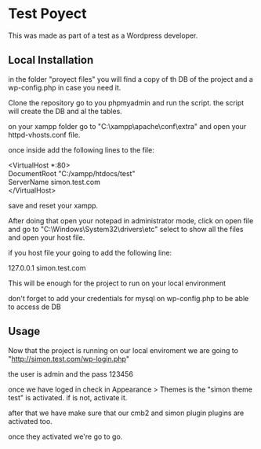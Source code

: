 # Test Poyect

This was made as part of a test as a Wordpress developer.

## Local Installation

in the folder "proyect files" you will find a copy of th DB of the project and a wp-config.php in case you need it.

Clone the repository go to you phpmyadmin and run the script. the script will create the DB and al the tables.

on your xampp folder go to "C:\xampp\apache\conf\extra" and open your httpd-vhosts.conf file.

once inside add the following lines to the file:

<VirtualHost *:80> <br/>
    DocumentRoot "C:/xampp/htdocs/test" <br/>
    ServerName simon.test.com <br/>
\</VirtualHost> <br/>

save and reset your xampp.

After doing that open your notepad in administrator mode, click on open file and go to "C:\Windows\System32\drivers\etc\" select to show all the files and open your host file.

if you host file your going to add the following line:

127.0.0.1       simon.test.com


This will be enough for the project to run on your local environment

don't forget to add your credentials for mysql on wp-config.php to be able to access de DB

## Usage

Now that the project is running on our local enviroment we are going to "http://simon.test.com/wp-login.php"

the user is admin and the pass 123456

once we have loged in check in Appearance > Themes is the "simon theme test" is activated. if is not, activate it.

after that we have make sure that our cmb2 and simon plugin plugins are activated too.

once they activated we're go to go.